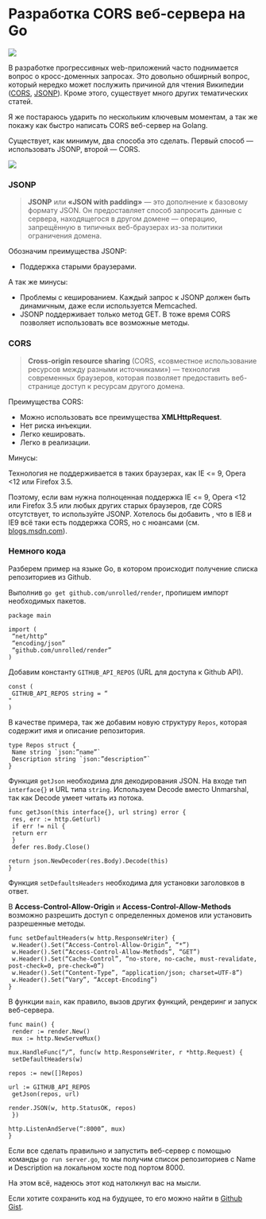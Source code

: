 # Разработка CORS веб-сервера на Go

![](https://cdn-images-1.medium.com/max/800/1*JeCfi5fiSvCJcNg0dMLC2Q.png)

В разработке прогрессивных web-приложений часто поднимается вопрос о
кросс-доменных запросах. Это довольно обширный вопрос, который нередко может
послужить причиной для чтения Википедии
([CORS](https://ru.wikipedia.org/wiki/Cross-origin_resource_sharing),
[JSONP](https://ru.wikipedia.org/wiki/JSONP)). Кроме этого, существует много
других тематических статей.

Я же постараюсь ударить по нескольким ключевым моментам, а так же покажу как
быстро написать CORS веб-сервер на Golang.

Существует, как минимум, два способа это сделать. Первый способ — использовать
JSONP, второй — CORS.

![](https://cdn-images-1.medium.com/max/800/1*qG1t-ImyWIKZ5mPti4zgwg.jpeg)

### JSONP

> **JSONP** или **«JSON with padding»** — это дополнение к базовому формату JSON.
> Он предоставляет способ запросить данные с сервера, находящегося в другом домене
— операцию, запрещённую в типичных веб-браузерах из-за политики ограничения
домена.

Обозначим преимущества JSONP:

* Поддержка старыми браузерами.

А так же минусы:

* Проблемы с кешированием. Каждый запрос к JSONP должен быть динамичным, даже если
используется Memcached.
* JSONP поддерживает только метод GET. В тоже время CORS позволяет использовать
все возможные методы.

### CORS

> **Cross-origin resource sharing** (CORS, «совместное использование ресурсов
> между разными источниками») — технология современных браузеров, которая
позволяет предоставить веб-странице доступ к ресурсам другого домена.

Преимущества CORS:

* Можно использовать все преимущества **XMLHttpRequest**.
* Нет риска инъекции.
* Легко кешировать.
* Легко в реализации.

Минусы:

Технология не поддерживается в таких браузерах, как IE <= 9, Opera <12 или
Firefox 3.5.

Поэтому, если вам нужна полноценная поддержка IE <= 9, Opera <12 или Firefox 3.5
или любых других старых браузеров, где CORS отсутствует, то используйте JSONP.
Хотелось бы добавить , что в IE8 и IE9 всё таки есть поддержка CORS, но с
нюансами (см.
[blogs.msdn.com](http://blogs.msdn.com/b/ieinternals/archive/2010/05/13/xdomainrequest-restrictions-limitations-and-workarounds.aspx)).

### Немного кода

Разберем пример на языке Go, в котором происходит получение списка репозиториев
из Github.

Выполнив `go get github.com/unrolled/render`, пропишем импорт необходимых
пакетов.

    package main

    import (
     “net/http”
     “encoding/json”
     “github.com/unrolled/render”
    )

Добавим константу `GITHUB_API_REPOS` (URL для доступа к Github API).

    const (
     GITHUB_API_REPOS string = “
    "
    )

В качестве примера, так же добавим новую структуру `Repos`, которая содержит имя
и описание репозитория.

    type Repos struct {
     Name string `json:”name”`
     Description string `json:”description”`
    }

Функция `getJson` необходима для декодирования JSON. На входе тип `interface{}`
и URL типа `string`. Используем Decode вместо Unmarshal, так как Decode умеет
читать из потока.

    func getJson(this interface{}, url string) error {
     res, err := http.Get(url)
     if err != nil {
     return err
     }
     defer res.Body.Close()

    return json.NewDecoder(res.Body).Decode(this)
    }

Функция `setDefaultsHeaders` необходима для установки заголовков в ответ.

В **Access-Control-Allow-Origin** и **Access-Control-Allow-Methods** возможно
разрешить доступ с определенных доменов или установить разрешенные методы.

    func setDefaultHeaders(w http.ResponseWriter) {
     w.Header().Set(“Access-Control-Allow-Origin”, “*”)
     w.Header().Set(“Access-Control-Allow-Methods”, “GET”)
     w.Header().Set(“Cache-Control”, “no-store, no-cache, must-revalidate, post-check=0, pre-check=0”)
     w.Header().Set(“Content-Type”, “application/json; charset=UTF-8”)
     w.Header().Set(“Vary”, “Accept-Encoding”)
    }

В функции `main`, как правило, вызов других функций, рендеринг и запуск
веб-сервера.

    func main() {
     render := render.New()
     mux := http.NewServeMux()

    mux.HandleFunc(“/”, func(w http.ResponseWriter, r *http.Request) {
     setDefaultHeaders(w)

    repos := new([]Repos)

    url := GITHUB_API_REPOS
     getJson(repos, url)

    render.JSON(w, http.StatusOK, repos)
     })

    http.ListenAndServe(“:8000”, mux)
    }

Если все сделать правильно и запустить веб-сервер с помощью команды `go run
server.go`, то мы получим список репозиториев с Name и Description на локальном
хосте под портом 8000.

На этом всё, надеюсь этот код натолкнул вас на мысли.

Если хотите сохранить код на будущее, то его можно найти в [Github
Gist](https://gist.github.com/alxshelepenok/aad6e11226563e6e52c3696fc8edd1c2).

